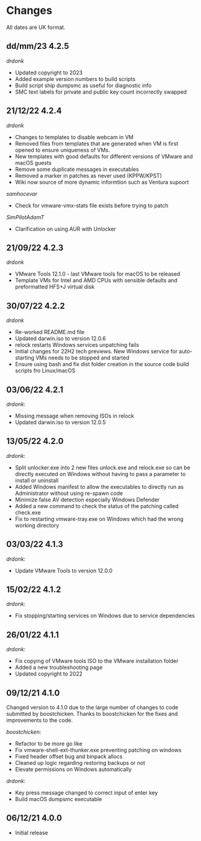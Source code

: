 # Changes

All dates are UK format.
## dd/mm/23 4.2.5
_drdonk_
* Updated copyright to 2023
* Added example version numbers to build scripts
* Build script ship dumpsmc as useful for diagnostic info
* SMC text labels for private and public key count incorrectly swapped

## 21/12/22 4.2.4
_drdonk_
* Changes to templates to disable webcam in VM
* Removed files from templates that are generated when VM is first opened to ensure uniqueness of VMs.
* New templates with good defaults for different versions of VMware and macOS guests
* Remove some duplicate messages in executables
* Removed a marker in patches as never used (KPPW/KPST)
* Wiki now source of more dynamic informtion such as Ventura supoort

_samhocevar_
* Check for vmware-vmx-stats file exists before trying to patch

_SimPilotAdamT_
* Clarification on using AUR with Unlocker

## 21/09/22 4.2.3
_drdonk_
* VMware Tools 12.1.0 - last VMware tools for macOS to be released
* Template VMs for Intel and AMD CPUs with sensible defaults and preformatted HFS+J virtual disk

## 30/07/22 4.2.2
_drdonk_
* Re-worked README.md file
* Updated darwin.iso to version 12.0.6
* relock restarts Windows services unpatching fails
* Initial changes for 22H2 tech previews. New Windows service for auto-starting VMs needs to be stopped and started
* Ensure using bash and fix dist folder creation in the source code build scripts fro Linux/macOS

## 03/06/22 4.2.1
_drdonk_:
* Missing message when removing ISOs in relock
* Updated darwin.iso to version 12.0.5

## 13/05/22 4.2.0
_drdonk:_
* Split unlocker.exe into 2 new files unlock.exe and relock.exe so can be directly executed on Windows without 
having to pass a parameter to install or uninstall
* Added Windows manifest to allow the executables to directly run as Administrator without using re-spawn code 
* Minimize false AV detection especially Windows Defender
* Added a new command to check the status of the patching called check.exe
* Fix to restarting vmware-tray.exe on Windows which had the wrong working directory

## 03/03/22 4.1.3
_drdonk:_
* Update VMware Tools to version 12.0.0

## 15/02/22 4.1.2

_drdonk:_
* Fix stopping/starting services on Windows due to service dependencies

## 26/01/22 4.1.1

_drdonk:_
* Fix copying of VMware tools ISO to the VMware installation folder
* Added a new troubleshooting page
* Updated copyright to 2022

## 09/12/21 4.1.0

Changed version to 4.1.0 due to the large number of changes to code submitted by boostchicken. 
Thanks to boostchicken for the fixes and improvements to the code.

_boostchicken:_
* Refactor to be more go like
* Fix vmware-shell-ext-thunker.exe preventing patching on windows
* Fixed header offset bug and binpack allocs
* Cleaned up logic regarding restoring backups or not
* Elevate permissions on Windows automatically

_drdonk:_
* Key press message changed to correct input of enter key
* Build macOS dumpsmc executable

## 06/12/21 4.0.0
* Initial release
